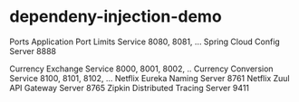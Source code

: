 # dependeny-injection-demo
Ports
Application 	Port
Limits Service 	8080, 8081, ...
Spring Cloud Config Server 	8888
	
Currency Exchange Service 	8000, 8001, 8002, ..
Currency Conversion Service 	8100, 8101, 8102, ...
Netflix Eureka Naming Server 	8761
Netflix Zuul API Gateway Server 	8765
Zipkin Distributed Tracing Server 	9411
